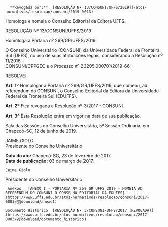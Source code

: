       **Revogada por:**  [RESOLUÇÃO Nº 13/CONSUNI/UFFS/2019](/atos-normativos/resolucao/consuni/2019-0013) 

   Homologa e nomeia o Conselho Editorial da Editora UFFS.  

 

 RESOLUÇÃO Nº 13/CONSUNI/UFFS/2019

   
Homologa a Portaria nº 269/GR/UFFS/2019.

  

 O Conselho Universitário (CONSUNI) da Universidade Federal da Fronteira Sul (UFFS), no uso de suas atribuições legais, considerando a Resolução nº 11/2016 –  
CONSUNI/CPPGEC e o Processo nº 23205.000701/2019-66,

  

 RESOLVE:

  

 **Art. 1º** Homologar a Portaria nº 269/GR/UFFS/2019, que nomeou, ad referendum do CONSUNI, o Conselho Editorial da Editora da Universidade Federal da Fronteira Sul (EDUFFS).

 **Art. 2º** Fica revogada a Resolução nº 3/2017 - CONSUNI.

  

 **Art. 3º** Esta Resolução entra em vigor na data de sua publicação.

  

 Sala das Sessões do Conselho Universitário, 5ª Sessão Ordinária, em Chapecó-SC, 12 de junho de 2019.

  

  JAIME GIOLO  
Presidente do Conselho Universitário

   **Data do ato:** Chapecó-SC, 23 de fevereiro de 2017.   
 **Data de publicação:**  03 de março de 2017. 

    Jaime Giolo   
 Presidente do Conselho Universitário 

     Anexos   [ANEXO I - PORTARIA Nº 269 GR UFFS 2019 - NOMEIA AD REFERENDUM DO CONSUNI O CONSELHO EDITORIAL DA EDUFFS](https://www.uffs.edu.br/atos-normativos/resolucao/consuni/2017-0003/@@download/anexo1)  

    Documento Histórico  [RESOLUÇÃO Nº 3/CONSUNI/UFFS/2017 (REVOGADA)](https://www.uffs.edu.br/atos-normativos/resolucao/consuni/2017-0003/@@download/documento_historico)     
      